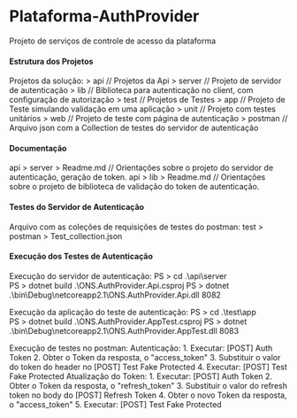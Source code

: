 # Plataforma-AuthProvider
Projeto de serviços de controle de acesso da plataforma


#### Estrutura dos Projetos
Projetos da solução:
    > api              // Projetos da Api
        > server       // Projeto de servidor de autenticação
        > lib          // Biblioteca para autenticação no client, com configuração de autorização
    > test             // Projetos de Testes
        > app          // Projeto de Teste simulando validação em uma aplicação
        > unit         // Projeto com testes unitários
        > web          // Projeto de teste com página de autenticação
        > postman      // Arquivo json com a Collection de testes do servidor de autenticação


#### Documentação

api > server > Readme.md    // Orientações sobre o projeto do servidor de autenticação, geração de token.
api > lib > Readme.md       // Orientações sobre o projeto de biblioteca de validação do token de autenticação.


#### Testes do Servidor de Autenticação

Arquivo com as coleções de requisições de testes do postman:
    test > postman > Test_collection.json


#### Execução dos Testes de Autenticação

Execução do servidor de autenticação:
    PS > cd .\api\server\
    PS > dotnet build .\ONS.AuthProvider.Api.csproj
    PS > dotnet .\bin\Debug\netcoreapp2.1\ONS.AuthProvider.Api.dll 8082

Execução da aplicação do teste de autenticação:
    PS > cd .\test\app\
    PS > dotnet build .\ONS.AuthProvider.AppTest.csproj
    PS > dotnet .\bin\Debug\netcoreapp2.1\ONS.AuthProvider.AppTest.dll 8083

Execução de testes no postman:
    Autenticação:
        1. Executar: [POST] Auth Token
        2. Obter o Token da resposta, o "access_token"
        3. Substituir o valor do token do header no [POST] Test Fake Protected
        4. Executar: [POST] Test Fake Protected
    Atualização do Token:
        1. Executar: [POST] Auth Token
        2. Obter o Token da resposta, o "refresh_token"
        3. Substituir o valor do refresh token no body do [POST] Refresh Token
        4. Obter o novo Token da resposta, o "access_token"
        5. Executar: [POST] Test Fake Protected        

